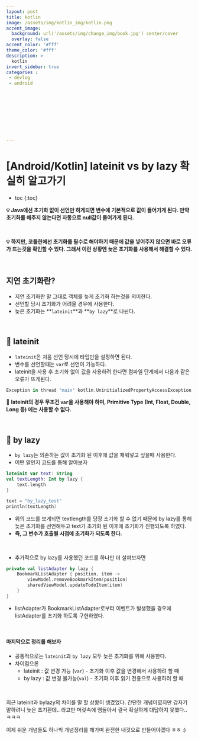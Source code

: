 ```yaml
---
layout: post
title: kotlin
image: /assets/img/kotlin_img/kotlin.png
accent_image: 
  background: url('/assets/img/change_img/book.jpg') center/cover
  overlay: false
accent_color: '#fff'
theme_color: '#fff'
description: >
  kotlin
invert_sidebar: true
categories :
 - devlog	
 - android










---
```


# [Android/Kotlin] lateinit vs by lazy 확실히 알고가기

* toc
{:toc}


**💡 Java에선 초기화 없이 선언만 하게되면 변수에 기본적으로 값이 들어가게 된다. 만약 초기화를 해주지 않는다면 자동으로 null값이 들어가게 된다.**



<br/>



**💡 하지만, 코틀린에선 초기화를 필수로 해야하기 때문에 값을 넣어주지 않으면 바로 오류가 뜨는것을 확인할 수 있다. 그래서 이런 상황엔 늦은 초기화를 사용해서 해결할 수 있다.**



<br/>



## 지연 초기화란?

- 지연 초기화란 말 그대로 객체를 늦게 초기화 하는것을 의미한다.
- 선언할 당시 초기화가 어려울 경우에 사용한다.
- 늦은 초기화는 **`lateinit`**과 **`by lazy`**로 나뉜다.



<br/>



## 📌 lateinit

- `lateinit`은 처음 선언 당시에 타입만을 설정하면 된다.
- 변수를 선언할때는 `var`로 선언이 가능하다.
- lateinit을 사용 후 초기화 없이 값을 사용하려 한다면 컴파일 단계에서 다음과 같은 오류가 뜨게된다.

```kotlin
Exception in thread "main" kotlin.UninitializedPropertyAccessException: lateinit property test has not been initialized
```

📌 **lateinit의 경우 무조건 `var`을 사용해야 하며, Primitive Type (Int, Float, Double, Long 등) 에는 사용할 수 없다.**



<br/>



## 📌 by lazy

- `by lazy`는 의존하는 값이 초기화 된 이후에 값을 채워넣고 싶을때 사용한다. 
- 어떤 말인지 코드를 통해 알아보자

```kotlin
lateinit var text: String
val textLength: Int by lazy {
    text.length
}

text = "by_lazy_test"
println(textLength)
```

- 위의 코드를 보게되면 textlength를 당장 초기화 할 수 없기 때문에 by lazy를 통해 늦은 초기화를 선언해두고 text가 초기화 된 이후에 초기화가 진행되도록 하였다.
- **즉, 그 변수가 호출될 시점에 초기화가 되도록 한다.**



<br/>



- 추가적으로 by lazy를 사용했던 코드를 하나만 더 살펴보자면

```kotlin
private val listAdapter by lazy {
    BookmarkListAdapter { position, item ->
        viewModel.removeBookmarkItem(position)
        sharedViewModel.updateTodoItem(item)
    }
}
```

- listAdapter가 BookmarkListAdapter로부터 이벤트가 발생했을 경우에 listAdapter를 초기화 하도록 구현하였다.



<br/>



#### 마지막으로 정리를 해보자

- 공통적으로는 `lateinit`과 `by lazy` 모두 늦은 초기화를 위해 사용한다.
- 차이점으론
  - lateinit : 값 변경 가능 (`var`) - 초기화 이후 값을 변경해서 사용하려 할 때
  - by lazy : 값 변경 불가능(`val`) - 초기화 이후 읽기 전용으로 사용하려 할 때



<br/>



최근 lateinit과 bylazy의 차이를 말 할 상황이 생겼었다. 간단한 개념이였지만 갑자기 말하려니 늦은 초기환데.. 라고만 머릿속에 맴돌아서 결국 확실하게 대답하지 못했다.. ㅋㅋㅋ

이제 쉬운 개념들도 하나씩 개념정리를 해가며 완전한 내것으로 만들어야겠다 ㅎㅎ :)